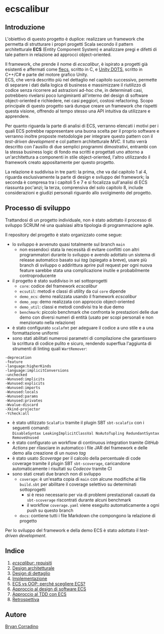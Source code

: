 # ecscalibur

## Introduzione

L'obiettivo di questo progetto è duplice: realizzare un framework che permetta di strutturare i propri progetti Scala secondo il pattern architetturale **ECS** (Entity Component System) e analizzare pregi e difetti di tale pattern in relazione ad approcci object-oriented.

Il framework, che prende il nome di *ecscalibur*, è ispirato a progetti già esistenti e affermati come [flecs](https://github.com/SanderMertens/flecs), scritto in C, e [Unity DOTS](https://unity.com/dots), scritto in C++/C# e parte del motore grafico Unity.  
ECS, che verrà descritto più nel dettaglio nel capitolo successivo, permette di separare i dati dalla logica di business e massimizzare il riutilizzo di codice senza ricorrere ad astrazioni ad-hoc che, in determinati casi, potrebbero rivelarsi poco lungimiranti all'interno del design di software object-oriented e richiedere, nei casi peggiori, costosi refactoring. Scopo principale di questo progetto sarà dunque creare un framework che rispetti questa visione, offrendo al tempo stesso una API intuitiva da utilizzare e apprendere.  

Per quanto riguarda la parte di analisi di ECS, verranno elencati i motivi per i quali ECS potrebbe rappresentare una buona scelta per il proprio software e verranno inoltre proposte metodologie per integrare questo pattern con il *test-driven development* e col pattern architetturale *MVC*. Il tutto verrà descritto con l'ausilio di due semplici programmi dimostrativi, entrambi con la stessa business logic di fondo ma scritti e progettati uno attorno a un'architettura a componenti in stile object-oriented, l'altro utilizzando il framework creato appositamente per questo progetto.

La relazione è suddivisa in tre parti: la prima, che va dal capitolo 1 al 4, riguarda esclusivamente la parte di design e sviluppo del framework; la seconda è compresa tra i capitoli 5 e 7 e si focalizza sull'analisi di ECS riassunta poc'anzi; la terza, comprensiva del solo capitolo 8, include considerazioni e giudizi personali riguardo allo svolgimento del progetto.

## Processo di sviluppo

Trattandosi di un progetto individuale, non è stato adottato il processo di sviluppo SCRUM né una qualsiasi altra tipologia di programmazione agile.

Il repository del progetto è stato organizzato come segue:

- lo sviluppo è avvenuto quasi totalmente sul branch `main`
  - non essendoci stata la necessità di evitare conflitti con altri programmatori durante lo sviluppo e avendo adottato un sistema di release automatico basato sui *tag* (spiegato a breve), usare più branch di sviluppo o addirittura aprire pull request per ogni nuova feature sarebbe stata una complicazione inutile e probabilmente controproducente
- il progetto è stato suddiviso in sei sottoprogetti
  - `core`: codice del framework *ecscalibur*
  - `ecsutil`: metodi e classi di utility da cui `core` dipende
  - `demo_ecs`: demo realizzata usando il framework *ecscalibur*
  - `demo_oop`: demo realizzata con approccio object-oriented
  - `demo_util`: classi e metodi condivisi tra le due demo
  - `benchmark`: piccolo benchmark che confronta le prestazioni delle due demo con diversi numeri di entità (usato per scopi personali e non menzionato nella relazione)
- è stato configurato `scalafmt` per adeguare il codice a uno stile e a una formattazione uniformi
- sono stati abilitati numerosi parametri di compilazione che garantissero la scrittura di codice pulito e sicuro, rendendo superflua l'aggiunta di strumenti di linting quali `WartRemover`:  
```
-deprecation
-feature
-language:higherKinds
-language:implicitConversions
-unchecked
-Wunused:implicits
-Wunused:explicits
-Wunused:imports
-Wunused:locals
-Wunused:params
-Wunused:privates
-Wvalue-discard
-Xkind-projector
-Ycheck:all 
```
- è stato utilizzato `ScalaFix` tramite il plugin SBT `sbt-scalafix` con i seguenti comandi:  
  `DisableSyntax LeakingImplicitClassVal NoAutoTupling RedundantSyntax RemoveUnused`
- è stato configurato un workflow di continuous integration tramite *GitHub Actions* per rilasciare in automatico i file JAR del framework e delle demo alla creazione di un nuovo *tag*
- è stato usato *Scoverage* per il calcolo della percentuale di code coverage tramite il plugin SBT `sbt-scoverage`, caricandone automaticamente i risultati su *Codecov* tramite CI
- sono stati creati due branch non di sviluppo
  - `coverage`: è un'esatta copia di `main` con alcune modifiche al file `build.sbt` per abilitare il coverage selettivo su determinati sottoprogetti
    - si è reso necessario per via di problemi prestazionali causati da `sbt-scoverage` riscontrati durante alcuni benchmark
    - il workflow `coverage.yaml` viene eseguito automaticamente a ogni push su questo branch
  - `docs`: contiene tutti i file Markdown che compongono la relazione di progetto

Per lo sviluppo del framework e della demo ECS è stato adottato il *test-driven development*.

## Indice

1. [*ecscalibur*: requisiti](1_requisiti.md)
2. [Design architetturale](2_architettura.md)
3. [Design di dettaglio](3_design.md)
4. [Implementazione](4_implementazione.md)
5. [ECS vs OOP: perché scegliere ECS?](5_why_ecs.md)
6. [Approccio al design di software ECS](6_design_ecs.md)
7. [Approccio al TDD con ECS](7_tdd_ecs.md)
8. [Retrospettiva](8_retrospettiva.md)

## Autore

[Bryan Corradino](https://github.com/Remisse)
